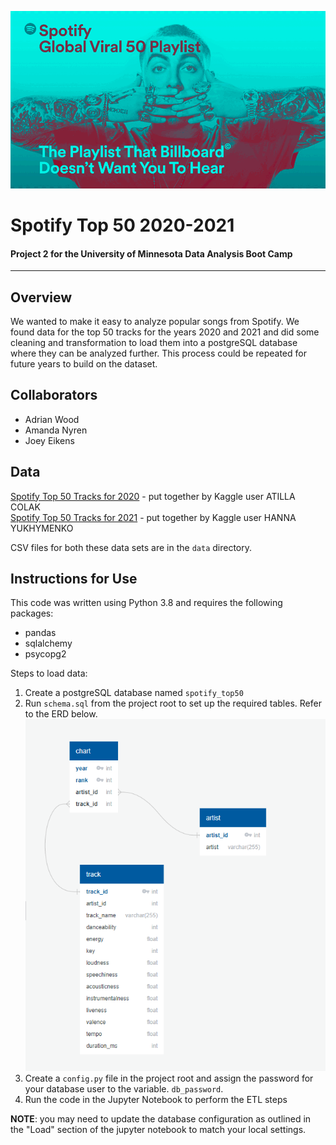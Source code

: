![Top50](https://github.com/anyren/spotify-top-50/blob/main/Images/billboards_gif.gif)

 # Spotify Top 50 2020-2021
#### Project 2 for the University of Minnesota Data Analysis Boot Camp
-----
## Overview

We wanted to make it easy to analyze popular songs from Spotify. We found data for the top 50 tracks for the years 2020 and 2021 and did some cleaning and transformation to load them into a postgreSQL database where they can be analyzed further. This process could be repeated for future years to build on the dataset.

## Collaborators
* Adrian Wood
* Amanda Nyren
* Joey Eikens

## Data
[Spotify Top 50 Tracks for 2020](https://www.kaggle.com/datasets/atillacolak/top-50-spotify-tracks-2020) - put together by Kaggle user ATILLA COLAK  
[Spotify Top 50 Tracks for 2021](https://www.kaggle.com/datasets/equinxx/spotify-top-50-songs-in-2021) - put together by Kaggle user HANNA YUKHYMENKO

CSV files for both these data sets are in the `data` directory.

## Instructions for Use

This code was written using Python 3.8 and requires the following packages:
* pandas
* sqlalchemy
* psycopg2

Steps to load data:
1. Create a postgreSQL database named `spotify_top50`
1. Run `schema.sql` from the project root to set up the required tables. Refer to the ERD below.
![schema diagram](schema.png)
1. Create a `config.py` file in the project root and assign the password for your database user to the variable. `db_password`. 
1. Run the code in the Jupyter Notebook to perform the ETL steps

**NOTE**: you may need to update the database configuration as outlined in the "Load" section of the jupyter notebook to match your local settings.


